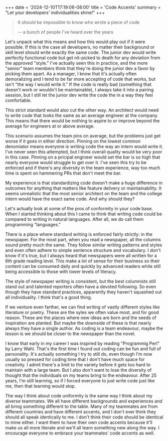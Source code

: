 +++
date = '2024-12-10T17:19:06-08:00'
title = 'Code Accents'
summary = "Let your developers' individualities shine!"
+++
>It should be impossible to know who wrote a piece of code
>
> -- a bunch of people I've heard over the years

Let's unpack what this means and how this would play out if it were possible. If this is the case all developers, no matter their background or skill level should write exactly the same code. The junior dev would write perfectly functional code but get nit-picked to death for any deviation from the approved "style." I've actually seen this in practice, and the more "senior" team members think that they're doing the junior dev a favor by picking them apart. As a manager, I know that it's actually often demoralizing and I tend to be far more accepting of code that works, but isn't "the way I would write it." If the code is really bad (something that doesn't work or wouldn't be maintainable), I always take it into a pairing session, but I still let the junior dev write the code the in a way they feel comfortable.

This strict standard would also cut the other way. An architect would need to write code that looks the same as an average engineer at the company. This means that there would be nothing to aspire to or improve beyond the average for engineers at or above average. 

This scenario assumes the team pins on average, but the problems just get worse if it goes in either direction. Pinning on the lowest common denomiator means everyone is writing code the way an intern would write it. I've never seen this attempted, but I think overall quality would be very poor in this case. Pinning on a pricipal engineer would set the bar is so high that nearly everyone would struggle to get over it. I've seen this try to be enforced and if there's any diversity in the team experience, way too much time is spent on hammering PRs that don't meet the bar.

My experience is that standardizing code doesn't make a huge difference in outcomes for anything that matters like feature delivery or maintainability. It seems unrealistic that the most senior architect on the team and the college intern would have the exact same code. And why should they? 

Let's actually look at some of the pros of conformity in your code base. When I started thinking about this I came to think that writing code could be compared to writing in natural languages. After all, we do call them programming "languages."

There is a place where standard writing is enforced fairly strictly: in the newspaper. For the most part, when you read a newspaper, all the columns sound pretty much the same. They follow similar writing patterns and styles and even often adhere to simple sentence structure and vocabulary. I don't know if it's true, but I always heard that newspapers were all written for a 6th grade reading level. This make a lot of sense for their business so their content can be consumed daily and quickly by advanced readers while still being accessible to those with lower levels of literacy.

The style of newspaper writing is consistent, but the best columnists still stand out and talented reporters often have a devoted following. So even though they have standard practices, apparently they haven't squashed out all individuality. I think that's a good thing.

If we venture even farther, we can find writing of vastly different styles like literature or poetry. These are the syles we often value most, and for good reason. These are the places where new ideas are born and the seeds of inspiration are planted. But maybe the downside of these is that nearly always they have a single author. As coding is a team endeavour, maybe the lesson is we should be closer to the newspaper than the novel.

I know that early in my career I was inspired by reading "Programmig Perl" by Larry Wahl. That's the first time I found out coding can be fun and full of personality. It's actually something I try to still do, even though I'm now usually so pressed for coding time that I don't have much space for creativity. I admit there's a limit to the variety before it gets too hard to maintain with a large team. But I also don't want to lose the diversity of thought that the individuals on my teams bring to the endeavour. After 25 years, I'm still learning, so if I forced everyone to just write code just like me, then that learning would stop.

The way I think about code uniformity is the same way I think about my diverse teammates. We all have different backgrounds and experiences and all bring something different to the table. Many of my teammates are from different countries and have different accents, and I don't ever think they should all speak identically to me. I don't think their code should be identical to mine either. I want them to have their own code accents because it'll make us all more literate and we'll all learn something new along the way. I encourage everyone to embrace your teammates' code accents as well.
